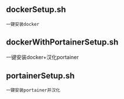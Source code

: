 ## dockerSetup.sh
    一键安装docker
## dockerWithPortainerSetup.sh
一键安装docker+汉化portainer
## portainerSetup.sh
    一键安装portainer并汉化
